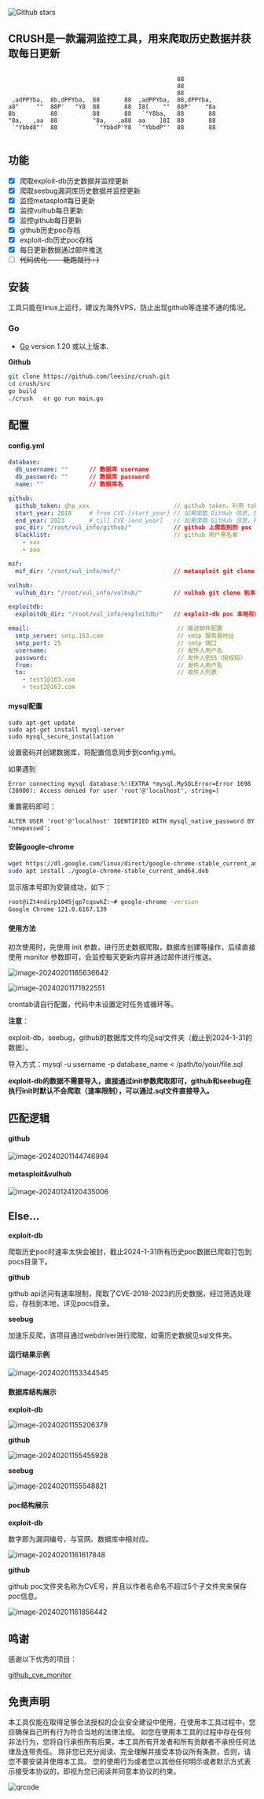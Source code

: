  ![Github stars](https://img.shields.io/github/stars/leesinz/crush.svg)

## CRUSH是一款漏洞监控工具，用来爬取历史数据并获取每日更新

```

                                                88
                                                88
                                                88
 ,adPPYba,  8b,dPPYba,  88       88  ,adPPYba,  88,dPPYba,
a8"     ""  88P'   "Y8  88       88  I8[    ""  88P'    "8a
8b          88          88       88   `"Y8ba,   88       88
"8a,   ,aa  88          "8a,   ,a88  aa    ]8I  88       88
 `"Ybbd8"'  88           `"YbbdP'Y8  `"YbbdP"'  88       88


```
## 功能

* [x] 爬取exploit-db历史数据并监控更新
* [x] 爬取seebug漏洞库历史数据并监控更新
* [x] 监控metasploit每日更新
* [x] 监控vulhub每日更新
* [x] 监控github每日更新
* [x] github历史poc存档
* [x] exploit-db历史poc存档
* [x] 每日更新数据通过邮件推送
* [ ] ~~代码优化-----能跑就行 : )~~

## 安装

工具只能在linux上运行，建议为海外VPS，防止出现github等连接不通的情况。

### Go

- [Go](https://go.dev/) version 1.20 或以上版本.

**Github**

```bash
git clone https://github.com/leesinz/crush.git
cd crush/src
go build
./crush   or go run main.go
```

## 配置

#### config.yml

```yaml
database:
  db_username: ""      // 数据库 username
  db_password: ""      // 数据库 password
  name: ""             // 数据库名

github:
  github_token: ghp_xxx                        // github token，利用 token 提高 API 访问次数
  start_year: 2018     # from CVE-[start_year] // 如果爬取 GitHub 信息，指从 start_year 开始爬取
  end_year: 2023       # till CVE-[end_year]   // 如果爬取 GitHub 信息，指爬取到 end_year 为止
  poc_dir: "/root/vul_info/github/"            // github 上爬取到的 poc 保存地址
  blacklist:                                   // github 用户黑名单
    - xxx
    - aaa

msf:
  msf_dir: "/root/vul_info/msf/"               // metasploit git clone 到本地的地址

vulhub:
  vulhub_dir: "/root/vul_info/vulhub/"         // vulhub git clone 到本地的地址

exploitdb:
  exploitdb_dir: "/root/vul_info/exploitdb/"   // exploit-db poc 本地存放地址

email:                                          // 推送邮件配置
  smtp_server: smtp.163.com                     // smtp 服务器地址
  smtp_port: 25                                 // smtp 端口
  username:                                     // 发件人用户名
  password:                                     // 发件人密码（授权码）
  from:                                         // 发件人用户名
  to:                                           // 收件人列表
    - test1@163.com
    - test2@163.com

```

#### mysql配置

```
sudo apt-get update
sudo apt-get install mysql-server
sudo mysql_secure_installation
```

设置密码并创建数据库，将配置信息同步到config.yml。

如果遇到

`Error connecting mysql database:%!(EXTRA *mysql.MySQLError=Error 1698 (28000): Access denied for user 'root'@'localhost', string=)`

重置密码即可：

`ALTER USER 'root'@'localhost' IDENTIFIED WITH mysql_native_password BY 'newpasswd';`

#### 安装google-chrome

```bash
wget https://dl.google.com/linux/direct/google-chrome-stable_current_amd64.deb
sudo apt install ./google-chrome-stable_current_amd64.deb
```

显示版本号即为安装成功，如下：

```bash
root@iZt4ndirp1045jgp7cqswkZ:~# google-chrome -version
Google Chrome 121.0.6167.139
```

#### 使用方法

初次使用时，先使用 init 参数，进行历史数据爬取，数据库创建等操作，后续直接使用 monitor 参数即可，会监控每天更新内容并通过邮件进行推送。

![image-20240201165636642](assets/image-20240201165636642.png)

![image-20240201171922551](assets/image-20240201171922551.png)

crontab请自行配置，代码中未设置定时任务或循环等。

**注意**：

exploit-db，seebug，github的数据库文件均见sql文件夹（截止到2024-1-31的数据）。

导入方式：mysql -u username -p database_name < /path/to/your/file.sql

**exploit-db的数据不需要导入，直接通过init参数爬取即可，github和seebug在执行init时默认不会爬取（速率限制），可以通过.sql文件直接导入。**

## 匹配逻辑

#### github

![image-20240201144746994](assets/image-20240201144746994.png)

#### metasploit&vulhub

![image-20240124120435006](assets/image-20240124120435006.png)

## Else...

**exploit-db**

爬取历史poc时速率太快会被封，截止2024-1-31所有历史poc数据已爬取打包到pocs目录下。

**github**

github api访问有速率限制，爬取了CVE-2018-2023的历史数据，经过筛选处理后，存档到本地，详见pocs目录。

**seebug**

加速乐反爬，该项目通过webdriver进行爬取，如需历史数据见sql文件夹。



#### 运行结果示例

![image-20240201153344545](assets/image-20240201153344545.png)

#### 数据库结构展示

**exploit-db**

![image-20240201155206379](assets/image-20240201155206379.png)

**github**

![image-20240201155455928](assets/image-20240201155455928.png)

**seebug**

![image-20240201155548821](assets/image-20240201155548821.png)



#### poc结构展示

**exploit-db**

数字即为漏洞编号，与官网、数据库中相对应。

![image-20240201161617848](assets/image-20240201161617848.png)

**github**

github poc文件夹名称为CVE号，并且以作者名命名不超过5个子文件夹来保存poc信息。

![image-20240201161856442](assets/image-20240201161856442.png)

## 鸣谢

感谢以下优秀的项目：

[github_cve_monitor](https://github.com/yhy0/github-cve-monitor)

## 免责声明

本工具仅能在取得足够合法授权的企业安全建设中使用，在使用本工具过程中，您应确保自己所有行为符合当地的法律法规。 
如您在使用本工具的过程中存在任何非法行为，您将自行承担所有后果，本工具所有开发者和所有贡献者不承担任何法律及连带责任。
除非您已充分阅读、完全理解并接受本协议所有条款，否则，请您不要安装并使用本工具。
您的使用行为或者您以其他任何明示或者默示方式表示接受本协议的，即视为您已阅读并同意本协议的约束。



![qrcode](assets/qrcode.jpg)
